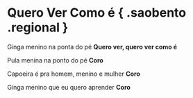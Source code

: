# Quero Ver Como é { .saobento .regional }

Ginga menino na ponta do pé
**Quero ver, quero ver como é**

Pula menina na ponto do pé
**Coro**

Capoeira é pra homem, menino e mulher
**Coro**

Ginga menino que eu quero aprender
**Coro**